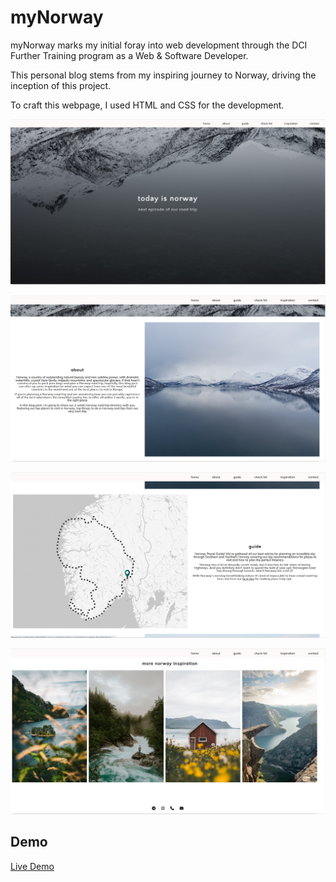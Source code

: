 # myNorway

myNorway marks my initial foray into web development through the DCI Further Training program as a Web & Software Developer.

This personal blog stems from my inspiring journey to Norway, driving the inception of this project.

To craft this webpage, I used HTML and CSS for the development.

![home](src/home.png)

![about](src/about.png)

![guide](src/guide.png)

![inspiration](src/inspiration.png)

## Demo

[Live Demo](https://statuja.github.io/my-norway/)


